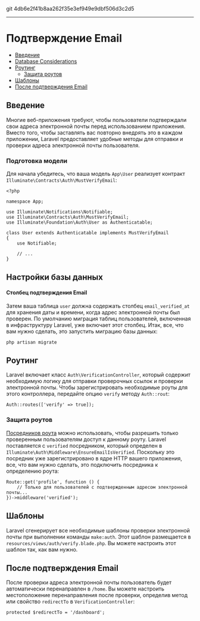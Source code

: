 git 4db6e2f41b8aa262f35e3ef949e9dbf506d3c2d5

---

# Подтверждение Email

- [Введение](#introduction)
- [Database Considerations](#verification-database)
- [Роутинг](#verification-routing)
    - [Защита роутов](#protecting-routes)
- [Шаблоны](#verification-views)
- [После подтверждения Email](#after-verifying-emails)

<a name="introduction"></a>
## Введение

Многие веб-приложения требуют, чтобы пользователи подтверждали свои адреса электронной почты перед использованием приложения. Вместо того, чтобы заставлять вас повторно внедрять это в каждом приложении, Laravel предоставляет удобные методы для отправки и проверки адреса электронной почты пользователя.

### Подготовка модели

Для начала убедитесь, что ваша модель `App\User` реализует контракт `Illuminate\Contracts\Auth\MustVerifyEmail`:

    <?php

    namespace App;

    use Illuminate\Notifications\Notifiable;
    use Illuminate\Contracts\Auth\MustVerifyEmail;
    use Illuminate\Foundation\Auth\User as Authenticatable;

    class User extends Authenticatable implements MustVerifyEmail
    {
        use Notifiable;

        // ...
    }

<a name="verification-database"></a>
## Настройки базы данных

#### Столбец подтверждения Email

Затем ваша таблица `user` должна содержать столбец `email_verified_at` для хранения даты и времени, когда адрес электронной почты был проверен. По умолчанию миграция таблиц пользователей, включенная в инфраструктуру Laravel, уже включает этот столбец. Итак, все, что вам нужно сделать, это запустить миграцию базы данных:

    php artisan migrate

<a name="verification-routing"></a>
## Роутинг

Laravel включает класс `Auth\VerificationController`, который содержит необходимую логику для отправки проверочных ссылок и проверки электронной почты. Чтобы зарегистрировать необходимые роуты для этого контроллера, передайте опцию `verify` методу `Auth::rout`:

    Auth::routes(['verify' => true]);

<a name="protecting-routes"></a>
### Защита роутов

[Посредников роута](/docs/{{version}}/middleware) можно использовать, чтобы разрешить только проверенным пользователям доступ к данному роуту. Laravel поставляется с `verified` посредником, который определен в `Illuminate\Auth\Middleware\EnsureEmailIsVerified`. Поскольку это посредник уже зарегистрировано в ядре HTTP вашего приложения, все, что вам нужно сделать, это подключить посредника к определению роута:

    Route::get('profile', function () {
        // Только для пользователей с подтвержденным адресом электронной почты...
    })->middleware('verified');

<a name="verification-views"></a>
## Шаблоны

Laravel сгенерирует все необходимые шаблоны проверки электронной почты при выполнении команды `make:auth`. Этот шаблон размещается в `resources/views/auth/verify.blade.php`. Вы можете настроить этот шаблон так, как вам нужно.

<a name="after-verifying-emails"></a>
## После подтверждения Email

После проверки адреса электронной почты пользователь будет автоматически перенаправлен в `/home`. Вы можете настроить местоположение перенаправления после проверки, определив метод или свойство `redirectTo` в `VerificationController`:

    protected $redirectTo = '/dashboard';
